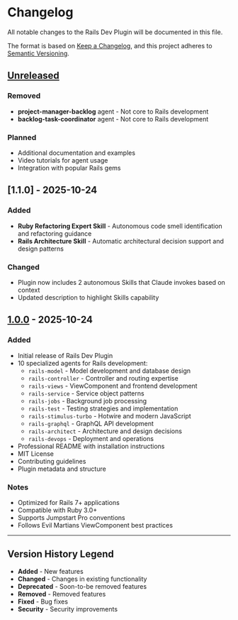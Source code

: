 # Changelog

All notable changes to the Rails Dev Plugin will be documented in this file.

The format is based on [Keep a Changelog](https://keepachangelog.com/en/1.0.0/),
and this project adheres to [Semantic Versioning](https://semver.org/spec/v2.0.0.html).

## [Unreleased]

### Removed
- **project-manager-backlog** agent - Not core to Rails development
- **backlog-task-coordinator** agent - Not core to Rails development

### Planned
- Additional documentation and examples
- Video tutorials for agent usage
- Integration with popular Rails gems

## [1.1.0] - 2025-10-24

### Added
- **Ruby Refactoring Expert Skill** - Autonomous code smell identification and refactoring guidance
- **Rails Architecture Skill** - Automatic architectural decision support and design patterns

### Changed
- Plugin now includes 2 autonomous Skills that Claude invokes based on context
- Updated description to highlight Skills capability

## [1.0.0] - 2025-10-24

### Added
- Initial release of Rails Dev Plugin
- 10 specialized agents for Rails development:
  - `rails-model` - Model development and database design
  - `rails-controller` - Controller and routing expertise
  - `rails-views` - ViewComponent and frontend development
  - `rails-service` - Service object patterns
  - `rails-jobs` - Background job processing
  - `rails-test` - Testing strategies and implementation
  - `rails-stimulus-turbo` - Hotwire and modern JavaScript
  - `rails-graphql` - GraphQL API development
  - `rails-architect` - Architecture and design decisions
  - `rails-devops` - Deployment and operations
- Professional README with installation instructions
- MIT License
- Contributing guidelines
- Plugin metadata and structure

### Notes
- Optimized for Rails 7+ applications
- Compatible with Ruby 3.0+
- Supports Jumpstart Pro conventions
- Follows Evil Martians ViewComponent best practices

---

## Version History Legend

- **Added** - New features
- **Changed** - Changes in existing functionality
- **Deprecated** - Soon-to-be removed features
- **Removed** - Removed features
- **Fixed** - Bug fixes
- **Security** - Security improvements

[Unreleased]: https://github.com/your-username/rails-dev-plugin/compare/v1.0.0...HEAD
[1.0.0]: https://github.com/your-username/rails-dev-plugin/releases/tag/v1.0.0
